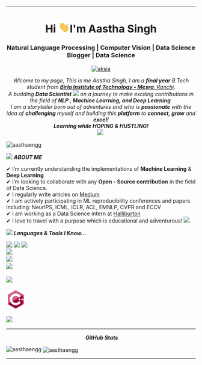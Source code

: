  
</p>
<hr>
<h1 align="center">Hi <img src="https://raw.githubusercontent.com/ABSphreak/ABSphreak/master/gifs/Hi.gif" width="30px">I'm Aastha Singh</h1>
<h3 align="center">Natural Language Processing | Computer Vision | Data Science Blogger | Data Science</h3>
<p align="center">
<a href="https://www.linkedin.com/in/aastha-singh-94a9631a1/" target="blank"><img align="center" src="https://cdn.jsdelivr.net/npm/simple-icons@3.0.1/icons/linkedin.svg" alt="aksia" height="30" width="40" /></a>

</p>
</p>



<p align="center">
  <em>
    Wlcome to my page, This is me Aastha Singh, I am a <b>final year</b> B.Tech student from <a href="https://www.acetamritsar.ac.in/"> <b>Birla Institute of Technology - Mesra</b>, Ranchi</a>. <br>
    A budding <b>Data Scientist </b> <img src="https://github.com/TheDudeThatCode/TheDudeThatCode/blob/master/Assets/Developer.gif" width="30px"> on a journey to make exciting contributions in the field of <b>NLP , Machine Learning, and Deep Learning</b>&nbsp;<br>I am a storyteller born out of adventures and who is <b>passionate</b> with the idea of <b>challenging</b> myself and building this <b>platform</b> to 
    <b>connect, grow</b> and 
    <b>excel!</b><br>
   <b><i>Learning while HOPING & HUSTLING!</i></b>
    </br><img src="https://data.whicdn.com/images/222319615/original.gif" width="200px">&nbsp
  </em> 
  
</p>

<p align="left"> <img src="https://komarev.com/ghpvc/?username=aasthaengga&label=Profile%20views&color=0e75b6&style=flat" alt="aasthaengg" /> </p>

<img src="https://media.giphy.com/media/ObNTw8Uzwy6KQ/giphy.gif" width="30px">&nbsp;***ABOUT ME***

✔ I’m currently understanding the implementations of **Machine Learning** & **Deep Learning**<br>
✔ I’m looking to collaborate with any **Open - Source contribution** in the field of Data Science.<br>
✔ I regularly write articles on [Medium](https://aastha-eng.medium.com/) <br>
✔ I am actively participating in ML reproducibility conferences and papers including: NeurIPS, ICML, ICLR, ACL, EMNLP, CVPR and ECCV <br>
✔ I am working as a Data Science intern at <a href="https://www.halliburton.com">Halliburton </a></br>
✔ I love to travel with a purpose which is educational and adventurous! <img src="https://media.tenor.com/images/dd9e2d278c1b0ce2f6ec658589fd2a41/tenor.gif" width="30px">&nbsp;

 

<img src="https://media.giphy.com/media/ObNTw8Uzwy6KQ/giphy.gif" width="30px">&nbsp;***Languages & Tools I Know...***
<p align="left">
  
  <code><img height="50" src="https://github.com/uannabi/-/blob/master/resource/python-icon.svg"></code>
  <code><img height="50" src="https://github.com/jmnote/z-icons/blob/master/svg/c.svg"></code>
  <code><img height="50" src="https://www.vectorlogo.zone/logos/pytorch/pytorch-ar21.svg"></code>
  <code> <img height="50" src="https://upload.wikimedia.org/wikipedia/commons/thumb/2/2d/Tensorflow_logo.svg/173px-Tensorflow_logo.svg.png"> </code>
  <code><img height="50" src="https://upload.wikimedia.org/wikipedia/commons/thumb/0/05/Scikit_learn_logo_small.svg/390px-Scikit_learn_logo_small.svg.png"></code>
  <code> <img height="50" src="https://github.com/uannabi/-/blob/master/resource/other/mysql-ar21.svg"> </code>
  <code> <img height="50" src="https://github.com/uannabi/-/blob/master/resource/git.svg"> </code>
  <code> <img height="50" src="https://raw.githubusercontent.com/devicons/devicon/master/icons/cplusplus/cplusplus-original.svg"> </code>
  <code> <img height="50" src="https://cdn.worldvectorlogo.com/logos/tableau-software.svg"> </code>
  <hr>
  <p align="center">
&nbsp;<i><b>GitHub Stats</b></i></p>
<p><img align="left" src="https://github-readme-stats.vercel.app/api/top-langs?username=aasthaengg&show_icons=true&locale=en&layout=compact" alt="aasthaengg" /></p>

<p>&nbsp;<img align="center" src="https://github-readme-stats.vercel.app/api?username=aasthaengg&show_icons=true&locale=en" alt="aasthaengg" width="410" /></p>

<hr>



